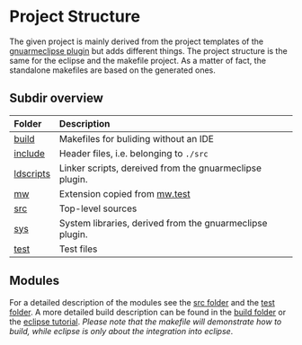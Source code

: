 # Project Structure

The given project is mainly derived from the project templates of the [gnuarmeclipse plugin](http://gnuarmeclipse.github.io/) but adds different things. The project structure is the same for the eclipse and the makefile project. As a matter of fact, the standalone makefiles are based on the generated ones.

## Subdir overview

Folder | Description
:------|:-----------
[build](https://github.com/mw-sc/mw.test.example/blob/master/stm32f4-discovery/build) | Makefiles for buliding without an IDE
[include](https://github.com/mw-sc/mw.test.example/blob/master/stm32f4-discovery/include) | Header files, i.e. belonging to `./src`
[ldscripts](https://github.com/mw-sc/mw.test.example/blob/master/stm32f4-discovery/ldscripts) | Linker scripts, dereived from the gnuarmeclipse plugin.
[mw](https://github.com/mw-sc/mw.test.example/blob/master/stm32f4-discovery/mw) | Extension copied from [mw.test](https://github.com/mw-sc/mw.test)
[src](https://github.com/mw-sc/mw.test.example/blob/master/stm32f4-discovery/src) | Top-level sources
[sys](https://github.com/mw-sc/mw.test.example/blob/master/stm32f4-discovery/sys) | System libraries, derived from the gnuarmeclipse plugin.
[test](https://github.com/mw-sc/mw.test.example/blob/master/stm32f4-discovery/test) | Test files

## Modules

For a detailed description of the modules see the [src folder](https://github.com/mw-sc/mw.test.example/blob/master/stm32f4-discovery/src) and the [test folder](https://github.com/mw-sc/mw.test.example/blob/master/stm32f4-discovery/test). A more detailed build description can be found in the [build folder](https://github.com/mw-sc/mw.test.example/blob/master/stm32f4-discovery/build) or the [eclipse tutorial](https://github.com/mw-sc/mw.test.example/blob/master/stm32f4-discovery/eclipse.md). *Please note that the makefile will demonstrate how to build, while eclipse is only about the integration into eclipse*.
